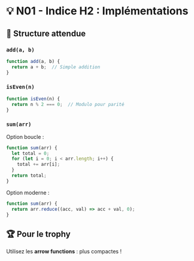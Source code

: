 # 💡 N01 - Indice H2 : Implémentations

## 🔧 Structure attendue

### `add(a, b)`
```javascript
function add(a, b) {
  return a + b;  // Simple addition
}
```

### `isEven(n)`
```javascript  
function isEven(n) {
  return n % 2 === 0;  // Modulo pour parité
}
```

### `sum(arr)`
Option boucle :
```javascript
function sum(arr) {
  let total = 0;
  for (let i = 0; i < arr.length; i++) {
    total += arr[i];
  }
  return total;
}
```

Option moderne :
```javascript
function sum(arr) {
  return arr.reduce((acc, val) => acc + val, 0);
}
```

## 🏆 Pour le trophy
Utilisez les **arrow functions** : plus compactes !